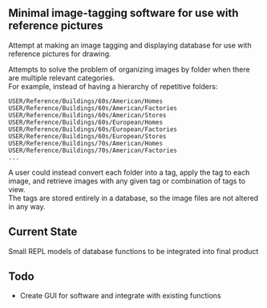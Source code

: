 ## Minimal image-tagging software for use with reference pictures

Attempt at making an image tagging and displaying database for use with reference pictures for drawing.

Attempts to solve the problem of organizing images by folder when there are multiple relevant categories.  
For example, instead of having a hierarchy of repetitive folders:
```
USER/Reference/Buildings/60s/American/Homes
USER/Reference/Buildings/60s/American/Factories
USER/Reference/Buildings/60s/American/Stores
USER/Reference/Buildings/60s/European/Homes
USER/Reference/Buildings/60s/European/Factories
USER/Reference/Buildings/60s/European/Stores
USER/Reference/Buildings/70s/American/Homes
USER/Reference/Buildings/70s/American/Factories
...
```
A user could instead convert each folder into a tag, apply the tag to each image, and retrieve images with any given tag or combination of tags to view.  
The tags are stored entirely in a database, so the image files are not altered in any way.  

## Current State

Small REPL models of database functions to be integrated into final product

## Todo

- Create GUI for software and integrate with existing functions